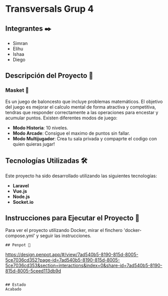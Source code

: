 # Transversals Grup 4

## Integrantes ✒️
* Simran
* Elihu
* Ishaa
* Diego

## Descripción del Proyecto 🚀

### Masket 🏀
Es un juego de baloncesto que incluye problemas matemáticos. El objetivo del juego es mejorar el calculo mental de forma atractiva y competitiva, tendras que responder correctamente a las operaciones para encestar y acumular puntos. 
Existen diferentes modos de juego:
- **Modo Historia**: 10 niveles.
- **Modo Arcade**: Consigue el maximo de puntos sin fallar.
- **Modo Multijugador**: Crea tu sala privada y compaprte el codigo con quien quieras jugar!

## Tecnologías Utilizadas 🛠️
Este proyecto ha sido desarrollado utilizando las siguientes tecnologías:
- **Laravel**
- **Vue.js**
- **Node.js**
- **Socket.io**

## Instrucciones para Ejecutar el Proyecto 🏃
Para ver el proyecto utilizando Docker, mirar el finchero 'docker-compose.yml' y seguir las instrucciones.
```
## Penpot 📌
```
https://design.penpot.app/#/view/7ad540b5-8190-815d-8005-5ce7036cd352?page-id=7ad540b5-8190-815d-8005-5ce7036cd353&section=interactions&index=0&share-id=7ad540b5-8190-815d-8005-5ceed113db9d
```

## Estado
Acabado
